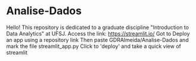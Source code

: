# Analise-Dados
Hello! This repository is dedicated to a graduate discipline "Introduction to Data Analytics" at UFSJ.
Access the link: https://streamlit.io/
Got to Deploy an app using a repository link
Then paste GDRAlmeida/Analise-Dados and mark the file streamlit_app.py
Click to 'deploy' and take a quick view of streamlit
